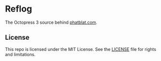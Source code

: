 # Reflog

The Octopress 3 source behind [phatblat.com](http://phatblat.com).

## License

This repo is licensed under the MIT License. See the [LICENSE](LICENSE.md) file for rights and limitations.

